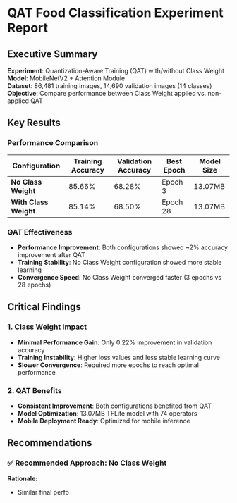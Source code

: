 # QAT Food Classification Experiment Report

## Executive Summary
**Experiment**: Quantization-Aware Training (QAT) with/without Class Weight  
**Model**: MobileNetV2 + Attention Module  
**Dataset**: 86,481 training images, 14,690 validation images (14 classes)  
**Objective**: Compare performance between Class Weight applied vs. non-applied QAT

## Key Results

### Performance Comparison
| Configuration | Training Accuracy | Validation Accuracy | Best Epoch | Model Size |
|---------------|------------------|-------------------|------------|------------|
| **No Class Weight** | 85.66% | 68.28% | Epoch 3 | 13.07MB |
| **With Class Weight** | 85.14% | 68.50% | Epoch 28 | 13.07MB |

### QAT Effectiveness
- **Performance Improvement**: Both configurations showed ~2% accuracy improvement after QAT
- **Training Stability**: No Class Weight configuration showed more stable learning
- **Convergence Speed**: No Class Weight converged faster (3 epochs vs 28 epochs)

## Critical Findings

### 1. Class Weight Impact
- **Minimal Performance Gain**: Only 0.22% improvement in validation accuracy
- **Training Instability**: Higher loss values and less stable learning curve
- **Slower Convergence**: Required more epochs to reach optimal performance

### 2. QAT Benefits
- **Consistent Improvement**: Both configurations benefited from QAT
- **Model Optimization**: 13.07MB TFLite model with 74 operators
- **Mobile Deployment Ready**: Optimized for mobile inference

## Recommendations

### ✅ **Recommended Approach: No Class Weight**
**Rationale:**
- Similar final perfo
